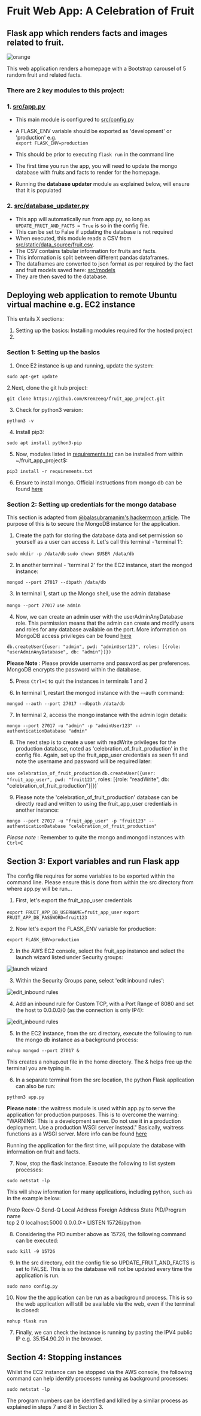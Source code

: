 # Fruit Web App: A Celebration of Fruit
## Flask app which renders facts and images related to fruit. 


![orange](src/static/assets/base_images/orange-3036097_1920_2.jpg "orange")

This web application renders a homepage with a Bootstrap carousel of 5 random fruit 
and related facts.

### There are 2 key modules to this project:

### 1. [src/app.py](https://github.com/Kremzeeq/fruit_app_project/blob/master/src/app.py)

* This main module is configured to [src/config.py](https://github.com/Kremzeeq/fruit_app_project/blob/master/src/config.py)
* A FLASK_ENV variable should be exported as 'development' or 'production' e.g.  
`export FLASK_ENV=production`
* This should be prior to executing `flask run` in the command line

* The first time you run the app, you will need to update the mongo database 
with fruits and facts to render for the homepage.
* Running the **database updater** module as explained below, will ensure that it is populated

### 2. [src/database_updater.py](https://github.com/Kremzeeq/fruit_app_project/blob/master/src/database.updater.py)

* This app will automatically run from app.py, so long as `UPDATE_FRUIT_AND_FACTS = True` is so in the config file.
* This can be set to False if updating the database is not required 
* When executed, this module reads a CSV from [src/static/data_source/fruit.csv](https://github.com/Kremzeeq/fruit_app_project/blob/master/src/static/data_source/fruit.csv).
* The CSV contains tabular information for fruits and facts.
* This information is split between different pandas dataframes.
* The dataframes are converted to json format as per required by 
the fact and fruit models saved here: [src/models](https://github.com/Kremzeeq/fruit_app_project/blob/master/src/models)
* They are then saved to the database.


## Deploying web application to remote Ubuntu virtual machine e.g. EC2 instance

This entails X sections:

1. Setting up the basics: Installing modules required for the hosted project
2. 

### Section 1: Setting up the basics

1. Once E2 instance is up and running, update the system:

`sudo apt-get update`

2.Next, clone the git hub project:

`git clone https://github.com/Kremzeeq/fruit_app_project.git`

3. Check for python3 version:

`python3 -v`

4. Install pip3:

`sudo apt install python3-pip`

5. Now, modules listed in [requirements.txt](https://github.com/Kremzeeq/fruit_app_project/blob/master/requirements.txt) can be installed
from within ~/fruit_app_project$:

`pip3 install -r requirements.txt`

6. Ensure to install mongo. Official instructions from mongo db can be found [here](https://docs.mongodb.com/manual/tutorial/install-mongodb-on-ubuntu/)

### Section 2: Setting up credentials for the mongo database

This section is adapted from [@balasubramanim's hackermoon article](https://www.hackernoon.com/how-to-install-and-secure-mongodb-in-amazon-ec2-in-minutes-90184283b0a1).
The purpose of this is to secure the MongoDB instance for the application.

1. Create the path for storing the database data and set permission so yourself as a user can access it. 
Let's call this terminal -'terminal 1':

`sudo mkdir -p /data/db`
`sudo chown $USER /data/db`

2. In another terminal - 'terminal 2' for the EC2 instance, start the mongod instance:

`mongod --port 27017 --dbpath /data/db`

3. In terminal 1, start up the Mongo shell, use the admin database

`mongo --port 27017`
`use admin`

4. Now, we can create an admin user with the userAdminAnyDatabase role. 
This permission means that the admin can create and modify users and roles for 
any database available on the port. 
More information on MongoDB access privileges can be found [here](https://studio3t.com/knowledge-base/articles/mongodb-users-roles-explained-part-1/)


`db.createUser({user: "admin", pwd: "adminUser123", roles: [{role: "userAdminAnyDatabase", db: "admin"}]})`

**Please Note** : Please provide username and password as per preferences. MongoDB encrypts the password within the database.

5. Press `Ctrl+C` to quit the instances in terminals 1 and 2

6. In terminal 1, restart the mongod instance with the --auth command:

`mongod --auth --port 27017 --dbpath /data/db`

7. In terminal 2, access the mongo instance with the admin login details:

`mongo --port 27017 -u "admin" -p "adminUser123" --authenticationDatabase "admin"` 

8. The next step is to create a user with readWrite privileges for the production database, noted as 
'celebration_of_fruit_production' in the config file. Again, set up the fruit_app_user credentials as seen fit
and note the username and password will be required later:

`use celebration_of_fruit_production`
`db.createUser({user: "fruit_app_user", pwd: "fruit123"`, roles: [{role: "readWrite", db: "celebration_of_fruit_production"}]})`

9. Please note the 'celebration_of_fruit_production' database can be directly
read and written to using the fruit_app_user credentials in another instance:

`mongo --port 27017 -u "fruit_app_user" -p "fruit123" --authenticationDatabase "celebration_of_fruit_production"`

*Please note* : Remember to quite the mongo and mongod instances with `Ctrl+C`

## Section 3: Export variables and run Flask app

The config file requires for some variables to be exported within the command line. 
Please ensure this is done from within the src directory from where app.py will be run...

1. First, let's export the fruit_app_user credentials

`export FRUIT_APP_DB_USERNAME=fruit_app_user`
`export FRUIT_APP_DB_PASSWORD=fruit123`

2. Now let's export the FLASK_ENV variable for production:

`export FLASK_ENV=production`

2. In the AWS EC2 console, select the fruit_app instance and 
select the launch wizard listed under Security groups:

![launch wizard](src/static/assets/base_images/launch_wizard.png "launch wizard")

3. Within the Security Groups pane, select 'edit inbound rules':

![edit_inbound rules](src/static/assets/base_images/edit_inbound_rules.png "edit inbound rules")

4. Add an inbound rule for Custom TCP, with a Port Range of 8080 and set the host to 0.0.0.0/0 (as the connection is only IP4):

![edit_inbound rules](src/static/assets/base_images/edit_inbound_rules2.png "edit inbound rules")

5. In the EC2 instance, from the src directory, execute the following to run the mongo db instance as a background process:

`nohup mongod --port 27017 &`

This creates a nohup.out file in the home directory. The & helps free up the terminal you are typing in.

6. In a separate terminal from the src location, the python Flask application can also be run:

`python3 app.py`

**Please note** : the waitress module is used within app.py to serve the application for production purposes. 
This is to overcome the warning: "WARNING: This is a development server. Do not use it in a production deployment.
Use a production WSGI server instead." Basically, waitress functions as a WSGI server. More info can be found 
[here](https://stackoverflow.com/questions/51025893/flask-at-first-run-do-not-use-the-development-server-in-a-production-environmen)


Running the application for the first time, will populate the database with information on fruit and facts. 

7. Now, stop the flask instance. Execute the following to list system processes:

`sudo netstat -lp`

This will show information for many applications, including python, such as in the example below:

Proto Recv-Q Send-Q Local Address           Foreign Address         State       PID/Program name             
tcp        2      0 localhost:5000          0.0.0.0:*               LISTEN      15726/python

8. Considering the PID number above as 15726, the following command can be executed:

`sudo kill -9 15726`

9. In the src directory, edit the config file so UPDATE_FRUIT_AND_FACTS is set to FALSE. 
This is so the database will not be updated every time the application is run. 

`sudo nano config.py`

10. Now the the application can be run as a background process. 
This is so the web application will still be available via the web, even if the terminal is closed:

`nohup flask run`

7. Finally, we can check the instance is running by pasting the IPV4 public IP e.g. 35.154.90.20 in the browser.

## Section 4: Stopping instances

Whilst the EC2 instance can be stopped via the AWS console, the following command can help identify processes running 
as background processes:

`sudo netstat -lp`

The program numbers can be identified and killed by a similar process as explained in steps 7 and 8 in Section 3. 